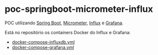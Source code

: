 # poc-springboot-micrometer-influx

POC utilizando [Spring Boot](https://spring.io/projects/spring-boot), [Micrometer](https://micrometer.io/), [Influx](https://www.influxdata.com/products/influxdb-overview/) e [Grafana](https://grafana.com/).

Está no repositório os containers Docker do Influx e Grafana:

- [docker-compose-influxdb.yml](https://github.com/andrebuarque/poc-springboot-micrometer-influx/blob/master/docker-compose-influxdb.yml)
- [docker-compose-grafana.yml](https://github.com/andrebuarque/poc-springboot-micrometer-influx/blob/master/docker-compose-grafana.yml)
